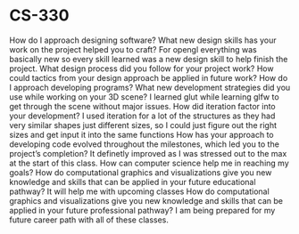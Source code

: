 # CS-330
How do I approach designing software?
  What new design skills has your work on the project helped you to craft?
    For opengl everything was basically new so every skill learned was a new design skill to help finish the project.
  What design process did you follow for your project work?
  How could tactics from your design approach be applied in future work?
How do I approach developing programs?
  What new development strategies did you use while working on your 3D scene?
    I learned glut while learning glfw to get through the scene without major issues.
  How did iteration factor into your development?
    I used iteration for a lot of the structures as they had very similar shapes just different sizes, so I could just figure out the right sizes and get input it into the same functions
  How has your approach to developing code evolved throughout the milestones, which led you to the project’s completion?
    It definetly improved as I was stressed out to the max at the start of this class.
How can computer science help me in reaching my goals?
  How do computational graphics and visualizations give you new knowledge and skills that can be applied in your future educational pathway?
    It will help  me with upcoming classes
  How do computational graphics and visualizations give you new knowledge and skills that can be applied in your future professional pathway?
    I am being prepared for my future career path with all of these classes.
